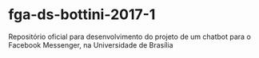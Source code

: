 # fga-ds-bottini-2017-1
Repositório oficial para desenvolvimento do projeto de um chatbot para o Facebook Messenger, na Universidade de Brasília
